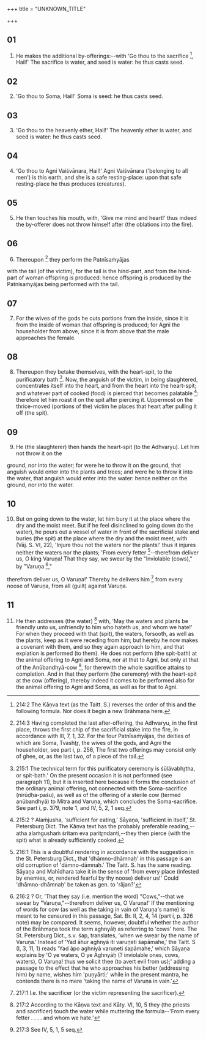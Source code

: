 +++
title = "UNKNOWN_TITLE"

+++


## 01
1. He makes the additional by-offerings:--with 'Go thou to the sacrifice [^fn_537], Hail!' The sacrifice is water, and seed is water: he thus casts seed.

[^fn_537]: 214:2 The Kāṇva text (as the Taitt. S.) reverses the order of this and the following formula. Nor does it begin a new Brāhmaṇa here.

## 02
2. 'Go thou to Soma, Hail!' Soma is seed: he thus casts seed.

## 03
3. 'Go thou to the heavenly ether, Hail!' The heavenly ether is water, and seed is water: he thus casts seed.

## 04
4. 'Go thou to Agni Vaiśvānara, Hail!' Agni Vaiśvānara ('belonging to all men') is this earth, and she is a safe resting-place: upon that safe resting-place he thus produces (creatures).

## 05
5. He then touches his mouth, with, 'Give me mind and heart!' thus indeed the by-offerer does not throw himself after (the oblations into the fire).

## 06
6. Thereupon [^fn_538] they perform the Patnīsaṁyājas

[^fn_538]: 214:3 Having completed the last after-offering, the Adhvaryu, in the  first place, throws the first chip of the sacrificial stake into the fire, in accordance with III, 7, 1, 32. For the four Patnīsaṁyājas, the deities of which are Soma, Tvashṭr̥, the wives of the gods, and Agni the householder, see part i, p. 256, The first two offerings may consist only of ghee, or, as the last two, of a piece of the tail.

with the tail (of the victim), for the tail is the hind-part, and from the hind-part of woman offspring is produced: hence offspring is produced by the Patnīsaṁyājas being performed with the tail.

## 07
7. For the wives of the gods he cuts portions from the inside, since it is from the inside of woman that offspring is produced; for Agni the householder from above, since it is from above that the male approaches the female.

## 08
8. Thereupon they betake themselves, with the heart-spit, to the purificatory bath [^fn_539]. Now, the anguish of the victim, in being slaughtered, concentrates itself into the heart, and from the heart into the heart-spit; and whatever part of cooked (food) is pierced that becomes palatable [^fn_540]: therefore let him roast it on the spit after piercing it. Uppermost on the thrice-moved (portions of the) victim he places that heart after pulling it off (the spit).

[^fn_539]: 215:1 The technical term for this purificatory ceremony is śūlāvabhr̥tha, or spit-bath.' On the present occasion it is not performed (see paragraph 11), but it is inserted here because it forms the conclusion of the ordinary animal offering, not connected with the Soma-sacrifice (nirūḍḥa-paśu), as well as of the offering of a sterile cow (termed anūbandhyā) to Mitra and Varuṇa, which concludes the Soma-sacrifice. See part i, p. 379, note 1, and IV, 5, 2, 1 seq.

[^fn_540]: 215:2 ? Alaṁjusha, 'sufficient for eating,' Sāyaṇa, 'sufficient in itself,' St. Petersburg Dict. The Kāṇva text has the probably preferable reading,--atha alaṁgushaṁ śritam eva paritr̥ndanti,--they then pierce (with the spit) what is already sufficiently cooked.

## 09
9. He (the slaughterer) then hands the heart-spit (to the Adhvaryu). Let him not throw it on the

ground, nor into the water; for were he to throw it on the ground, that anguish would enter into the plants and trees; and were he to throw it into the water, that anguish would enter into the water: hence neither on the ground, nor into the water.

## 10
10. But on going down to the water, let him bury it at the place where the dry and the moist meet. But if he feel disinclined to going down (to the water), he pours out a vessel of water in front of the sacrificial stake and buries (the spit) at the place where the dry and the moist meet, with (Vāj. S. VI, 22), 'Injure thou not the waters nor the plants!' thus it injures neither the waters nor the plants; 'From every fetter [^fn_541]--therefrom deliver us, O king Varuṇa! That they say, we swear by the "Inviolable (cows)," by "Varuṇa [^fn_542],"

[^fn_541]: 216:1 This is a doubtful rendering in accordance with the suggestion in the St. Petersburg Dict., that 'dhāmno-dhāmnaḥ' in this passage is an old corruption of 'dāmno-dāmnaḥ.' The Taitt. S. has the sane reading. Sāyaṇa and Mahīdhara take it in the sense of 'from every place (infested by enemies, or, rendered fearful by thy noose) deliver us!' Could 'dhāmno-dhāmnaḥ' be taken as gen. to 'rājan?'

[^fn_542]: 216:2 ? Or, 'That they say (i.e. mention the word) "Cows,"--that we swear by "Varuṇa,"--therefrom deliver us, O Varuṇa!' If the mentioning of words for cow (as well as the taking in vain of Varuṇa's name) is meant to he censured in this passage, Śat. Br. II, 2, 4, 14 (part i, p. 326 note) may be compared. It seems, however, doubtful whether the author of the Brāhmaṇa took the term aghnyāḥ as referring to 'cows' here. The St. Petersburg Dict., s.v. śap, translates, 'when we swear by the name of Varuṇa.' Instead of 'Yad āhur aghnyā iti varuṇeti śapāmahe,' the Taitt. S (I, 3, 11, 1) reads 'Yad āpo aghniyā varuṇeti śapāmahe,' which Sāyaṇa explains by 'O ye waters, O ye Aghnyāḥ (? inviolable ones, cows, waters), O Varuṇa! thus we solicit thee (to avert evil from us);' adding a passage to the effect that he who approaches his better (addressing him) by name, wishes him 'puṇyārti;' while in the present mantra, he contends there is no mere 'taking the name of Varuṇa in vain.'

therefrom deliver us, O Varuṇa!' Thereby he delivers him [^fn_543] from every noose of Varuṇa, from all (guilt) against Varuṇa.

[^fn_543]: 217:1 I.e. the sacrificer (or the victim representing the sacrificer).

## 11
11. He then addresses (the water) [^fn_544] with, 'May the waters and plants be friendly unto us, unfriendly to him who hateth us, and whom we hate!' For when they proceed with that (spit), the waters, forsooth, as well as the plants, keep as it were receding from him; but hereby he now makes a covenant with them, and so they again approach to him, and that expiation is performed (to them). He does not perform (the spit-bath) at the animal offering to Agni and Soma, nor at that to Agni, but only at that of the Anūbandhyā-cow [^fn_545], for therewith the whole sacrifice attains to completion. And in that they perform (the ceremony) with the heart-spit at the cow (offering), thereby indeed it comes to be performed also for the animal offering to Agni and Soma, as well as for that to Agni.

[^fn_544]: 217:2 According to the Kāṇva text and Kāty. VI, 10, 5 they (the priests and sacrificer) touch the water while muttering the formula--'From every fetter . . . . and whom we hate.'

[^fn_545]: 217:3 See IV, 5, 1, 5 seq.

